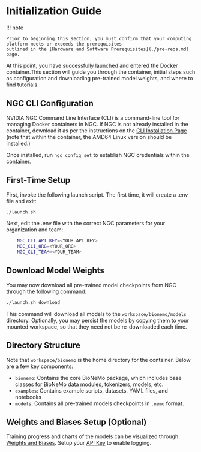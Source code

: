 # Initialization Guide

!!! note

    Prior to beginning this section, you must confirm that your computing platform meets or exceeds the prerequisites
    outlined in the [Hardware and Software Prerequisites](./pre-reqs.md) page.

At this point, you have successfully launched and entered the Docker container.This section will guide you through the
container, initial steps such as configuration and downloading pre-trained model weights, and where to find tutorials.

## NGC CLI Configuration

NVIDIA NGC Command Line Interface (CLI) is a command-line tool for managing Docker containers in NGC.
If NGC is not already installed in the container, download it as per the instructions on the
[CLI Installation Page](https://org.ngc.nvidia.com/setup/installers/cli) (note that within the container,
the AMD64 Linux version should be installed.)

Once installed, run `ngc config set` to establish NGC credentials within the container.

## First-Time Setup

First, invoke the following launch script. The first time, it will create a .env file and exit:

```bash
./launch.sh
```

Next, edit the .env file with the correct NGC parameters for your organization and team:

```bash
    NGC_CLI_API_KEY=<YOUR_API_KEY>
    NGC_CLI_ORG=<YOUR_ORG>
    NGC_CLI_TEAM=<YOUR_TEAM>
```

## Download Model Weights

You may now download all pre-trained model checkpoints from NGC through the following command:

```bash
./launch.sh download
```

This command will download all models to the `workspace/bionemo/models` directory. Optionally, you may persist the
models by copying them to your mounted workspace, so that they need not be re-downloaded each time.

## Directory Structure

Note that `workspace/bionemo` is the home directory for the container. Below are a few key components:

* `bionemo`: Contains the core BioNeMo package, which includes base classes for BioNeMo data modules, tokenizers,
models, etc.
* `examples`: Contains example scripts, datasets, YAML files, and notebooks
* `models`: Contains all pre-trained models checkpoints in `.nemo` format.

## Weights and Biases Setup (Optional)

Training progress and charts of the models can be visualized through
[Weights and Biases](https://docs.wandb.ai/guides/track/public-api-guide). Setup your
[API Key](https://docs.wandb.ai/guides/track/public-api-guide#authentication) to enable logging.
